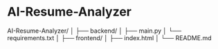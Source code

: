 # AI-Resume-Analyzer
AI-Resume-Analyzer/
│
├── backend/
│   ├── main.py
│   └── requirements.txt
│
├── frontend/
│   ├── index.html
│
└── README.md
